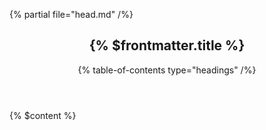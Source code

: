 <html lang="en">

{% partial file="head.md" /%}

<body>

<article class="note">

<header>

# {% $frontmatter.title %}

<nav>

{% table-of-contents type="headings" /%}

</nav>

</header>

<main>

{% $content %}

</main>

</article>

</body>

</html>
